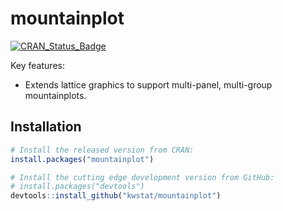 # mountainplot

[![CRAN_Status_Badge](http://www.r-pkg.org/badges/version/mountainplot)](https://cran.r-project.org/package=mountainplot)

Key features:

* Extends lattice graphics to support multi-panel, multi-group mountainplots.

## Installation

```R
# Install the released version from CRAN:
install.packages("mountainplot")

# Install the cutting edge development version from GitHub:
# install.packages("devtools")
devtools::install_github("kwstat/mountainplot")
```
